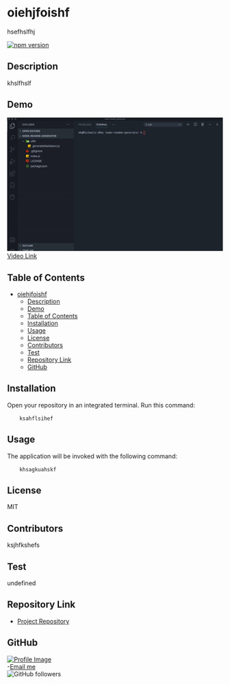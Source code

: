 
# oiehjfoishf

hsefhslfhj

[![npm version](https://badge.fury.io/js/inquirer.svg)](https://badge.fury.io/js/inquirer)

## Description

khslfhslf

## Demo

![Git](demo.gif)   
[Video Link](https://drive.google.com/file/d/1mu1BhJ9Ivs2hHOi6RxQoTLWZfFdT3Zk6/view?usp=sharing)

## Table of Contents
- [oiehjfoishf](#oiehjfoishf)
  - [Description](#description)
  - [Demo](#demo)
  - [Table of Contents](#table-of-contents)
  - [Installation](#installation)
  - [Usage](#usage)
  - [License](#license)
  - [Contributors](#contributors)
  - [Test](#test)
  - [Repository Link](#repository-link)
  - [GitHub](#github)

## Installation

Open your repository in an integrated terminal. Run this command:

        ksahflsihef

## Usage

The application will be invoked with the following command:

        khsagkuahskf

## License 

MIT

## Contributors

ksjhfkshefs

## Test

undefined

## Repository Link

- [Project Repository](lwknefwef)

## GitHub

[![Profile Image](https://github.com/kjwehfwefhwef.png?size=75 "kellymedia profile image")](https://github.com/kellymedia)
<br>
-[Email me](mailto:michael@kelly.media)
<br>
![GitHub followers](https://img.shields.io/github/followers/kellymedia?label=follow&style=social)

